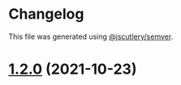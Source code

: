 # Changelog

This file was generated using [@jscutlery/semver](https://github.com/jscutlery/semver).

# [1.2.0](https://github.com/manfredsteyer/nx-libs/compare/v1.1.0...v1.2.0) (2021-10-23)
